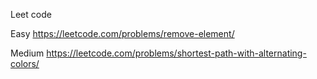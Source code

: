 Leet code

Easy
https://leetcode.com/problems/remove-element/

Medium
https://leetcode.com/problems/shortest-path-with-alternating-colors/
